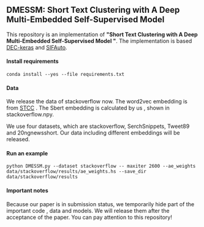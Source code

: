 ## DMESSM:  Short Text Clustering with A Deep Multi-Embedded Self-Supervised Model 

This repository is an implementation of **"Short Text Clustering with A Deep Multi-Embedded Self-Supervised Model "**. The implementation is based [DEC-keras](https://github.com/XifengGuo/DEC-keras)  and [SIFAuto](https://github.com/hadifar/stc_clustering).



#### Install requirements

```
conda install --yes --file requirements.txt
```



#### Data

We release  the data of stackoverflow now.  The word2vec embedding is from [STCC](https://github.com/jacoxu/STC2) . The Sbert embedding is calculated by us , shown in stackoverflow.npy. 

We use four datasets, which are stackoverflow, SerchSnippets, Tweet89 and 20ngnewsshort. Our data including different embeddings will be released.



#### Run an example

```
python DMESSM.py --dataset stackoverflow -- maxiter 2600 --ae_weights data/stackoverflow/results/ae_weights.hs --save_dir data/stackoverflow/results 
```



#### Important notes

Because our paper is in submission status, we temporarily hide part of the important code , data and models. We will release them after the  acceptance of the paper. You can  pay attention to this repository!